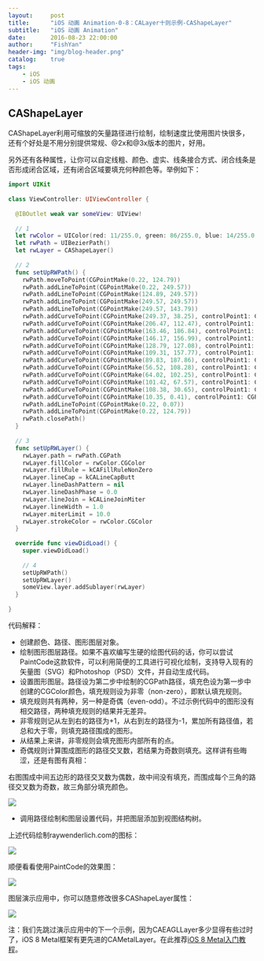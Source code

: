 ```yaml
---
layout:     post
title:      "iOS 动画 Animation-0-8：CALayer十则示例-CAShapeLayer"
subtitle:   "iOS 动画 Animation"
date:       2016-08-23 22:00:00
author:     "FishYan"
header-img: "img/blog-header.png" 
catalog:    true
tags:
    - iOS
    - iOS 动画
---
```


## CAShapeLayer

CAShapeLayer利用可缩放的矢量路径进行绘制，绘制速度比使用图片快很多，还有个好处是不用分别提供常规、@2x和@3x版本的图片，好用。

另外还有各种属性，让你可以自定线粗、颜色、虚实、线条接合方式、闭合线条是否形成闭合区域，还有闭合区域要填充何种颜色等。举例如下：


```swift
import UIKit
  
class ViewController: UIViewController {
  
  @IBOutlet weak var someView: UIView!
  
  // 1
  let rwColor = UIColor(red: 11/255.0, green: 86/255.0, blue: 14/255.0, alpha: 1.0)
  let rwPath = UIBezierPath()
  let rwLayer = CAShapeLayer()
  
  // 2
  func setUpRWPath() {
    rwPath.moveToPoint(CGPointMake(0.22, 124.79))
    rwPath.addLineToPoint(CGPointMake(0.22, 249.57))
    rwPath.addLineToPoint(CGPointMake(124.89, 249.57))
    rwPath.addLineToPoint(CGPointMake(249.57, 249.57))
    rwPath.addLineToPoint(CGPointMake(249.57, 143.79))
    rwPath.addCurveToPoint(CGPointMake(249.37, 38.25), controlPoint1: CGPointMake(249.57, 85.64), controlPoint2: CGPointMake(249.47, 38.15))
    rwPath.addCurveToPoint(CGPointMake(206.47, 112.47), controlPoint1: CGPointMake(249.27, 38.35), controlPoint2: CGPointMake(229.94, 71.76))
    rwPath.addCurveToPoint(CGPointMake(163.46, 186.84), controlPoint1: CGPointMake(182.99, 153.19), controlPoint2: CGPointMake(163.61, 186.65))
    rwPath.addCurveToPoint(CGPointMake(146.17, 156.99), controlPoint1: CGPointMake(163.27, 187.03), controlPoint2: CGPointMake(155.48, 173.59))
    rwPath.addCurveToPoint(CGPointMake(128.79, 127.08), controlPoint1: CGPointMake(136.82, 140.43), controlPoint2: CGPointMake(129.03, 126.94))
    rwPath.addCurveToPoint(CGPointMake(109.31, 157.77), controlPoint1: CGPointMake(128.59, 127.18), controlPoint2: CGPointMake(119.83, 141.01))
    rwPath.addCurveToPoint(CGPointMake(89.83, 187.86), controlPoint1: CGPointMake(98.79, 174.52), controlPoint2: CGPointMake(90.02, 188.06))
    rwPath.addCurveToPoint(CGPointMake(56.52, 108.28), controlPoint1: CGPointMake(89.24, 187.23), controlPoint2: CGPointMake(56.56, 109.11))
    rwPath.addCurveToPoint(CGPointMake(64.02, 102.25), controlPoint1: CGPointMake(56.47, 107.75), controlPoint2: CGPointMake(59.24, 105.56))
    rwPath.addCurveToPoint(CGPointMake(101.42, 67.57), controlPoint1: CGPointMake(81.99, 89.78), controlPoint2: CGPointMake(93.92, 78.72))
    rwPath.addCurveToPoint(CGPointMake(108.38, 30.65), controlPoint1: CGPointMake(110.28, 54.47), controlPoint2: CGPointMake(113.01, 39.96))
    rwPath.addCurveToPoint(CGPointMake(10.35, 0.41), controlPoint1: CGPointMake(99.66, 13.17), controlPoint2: CGPointMake(64.11, 2.16))
    rwPath.addLineToPoint(CGPointMake(0.22, 0.07))
    rwPath.addLineToPoint(CGPointMake(0.22, 124.79))
    rwPath.closePath()
  }
  
  // 3
  func setUpRWLayer() {
    rwLayer.path = rwPath.CGPath
    rwLayer.fillColor = rwColor.CGColor
    rwLayer.fillRule = kCAFillRuleNonZero
    rwLayer.lineCap = kCALineCapButt
    rwLayer.lineDashPattern = nil
    rwLayer.lineDashPhase = 0.0
    rwLayer.lineJoin = kCALineJoinMiter
    rwLayer.lineWidth = 1.0
    rwLayer.miterLimit = 10.0
    rwLayer.strokeColor = rwColor.CGColor
  }
  
  override func viewDidLoad() {
    super.viewDidLoad()
  
    // 4
    setUpRWPath()
    setUpRWLayer()
    someView.layer.addSublayer(rwLayer)
  }
  
}
```
代码解释：

- 创建颜色、路径、图形图层对象。
- 绘制图形图层路径。如果不喜欢编写生硬的绘图代码的话，你可以尝试PaintCode这款软件，可以利用简便的工具进行可视化绘制，支持导入现有的矢量图（SVG）和Photoshop（PSD）文件，并自动生成代码。
- 设置图形图层。路径设为第二步中绘制的CGPath路径，填充色设为第一步中创建的CGColor颜色，填充规则设为非零（non-zero），即默认填充规则。
- 填充规则共有两种，另一种是奇偶（even-odd）。不过示例代码中的图形没有相交路径，两种填充规则的结果并无差异。
- 非零规则记从左到右的路径为+1，从右到左的路径为-1，累加所有路径值，若总和大于零，则填充路径围成的图形。
- 从结果上来讲，非零规则会填充图形内部所有的点。
- 奇偶规则计算围成图形的路径交叉数，若结果为奇数则填充。这样讲有些晦涩，还是有图有真相：

右图围成中间五边形的路径交叉数为偶数，故中间没有填充，而围成每个三角的路径交叉数为奇数，故三角部分填充颜色。

![](http://cc.cocimg.com/api/uploads/20150318/1426647596649451.png)

- 调用路径绘制和图层设置代码，并把图层添加到视图结构树。

上述代码绘制raywenderlich.com的图标：

![](http://cc.cocimg.com/api/uploads/20150318/1426647615311989.png)

顺便看看使用PaintCode的效果图：

![](http://cc.cocimg.com/api/uploads/20150318/1426647671786117.png)

图层演示应用中，你可以随意修改很多CAShapeLayer属性：

![](http://cc.cocimg.com/api/uploads/20150318/1426647796269573.png)

注：我们先跳过演示应用中的下一个示例，因为CAEAGLLayer多少显得有些过时了，iOS 8 Metal框架有更先进的CAMetalLayer。在此推荐[iOS 8 Metal入门教程](http://www.raywenderlich.com/77488/ios-8-metal-tutorial-swift-getting-started)。
